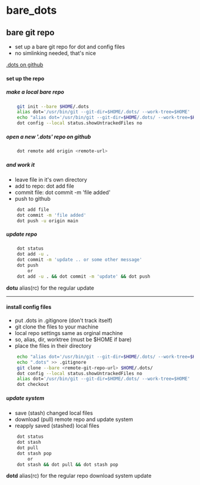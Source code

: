 # bare_dots


## bare git repo

- set up a bare git repo for dot and config files
- no simlinking needed, that's nice

[.dots on github](https://github.com/freekvb/.dots)

#### set up the repo

##### make a local bare repo

```sh
    git init --bare $HOME/.dots
    alias dot='/usr/bin/git --git-dir=$HOME/.dots/ --work-tree=$HOME'
    echo "alias dot='/usr/bin/git --git-dir=$HOME/.dots/ --work-tree=$HOME'" >> $HOME/.config/zsh/aliasrc
    dot config --local status.showUntrackedFiles no
```

##### open a new '.dots' repo on github

```sh
    dot remote add origin <remote-url>
```

##### and work it

- leave file in it's own directory
- add to repo: dot add file
- commit file: dot commit -m 'file added'
- push to github

```sh
    dot add file
    dot commit -m 'file added'
    dot push -u origin main
```

##### update repo

```sh
    dot status
    dot add -u .
    dot commit -m 'update .. or some other message'
    dot push
        or
    dot add -u . && dot commit -m 'update' && dot push
```

**dotu** alias(rc) for the regular update


---


#### install config files

- put .dots in .gitignore (don't track itself)
- git clone the files to your machine
- local repo settings same as orginal machine
- so, alias, dir, worktree (must be $HOME if bare)
- place the files in their directory

```sh
    echo "alias dot='/usr/bin/git --git-dir=$HOME/.dots/ --work-tree=$HOME' >> $SHELL(?)"
    echo ".dots" >> .gitignore
    git clone --bare <remote-git-repo-url> $HOME/.dots/
    dot config --local status.showUntrackedFiles no
    alias dot='/usr/bin/git --git-dir=$HOME/.dots/ --work-tree=$HOME'
    dot checkout
```

##### update system

- save (stash) changed local files
- download (pull) remote repo and update system
- reapply saved (stashed) local files

```sh
    dot status
    dot stash
    dot pull
    dot stash pop
        or
    dot stash && dot pull && dot stash pop
```

**dotd** alias(rc) for the regular repo download system update

